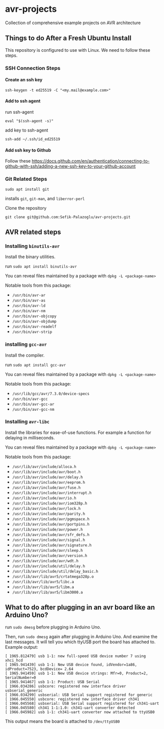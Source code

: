 # avr-projects
Collection of comprehensive example projects on AVR architecture

## Things to do After a Fresh Ubuntu Install
This repository is configured to use with Linux. We need to follow these steps.
### SSH Connection Steps
#### Create an ssh key
`ssh-keygen -t ed25519 -C "<my.mail@example.com>"`
#### Add to ssh agent
run ssh-agent

`eval "$(ssh-agent -s)"`

add key to ssh-agent

`ssh-add ~/.ssh/id_ed25519`

#### Add ssh key to Github
Follow these https://docs.github.com/en/authentication/connecting-to-github-with-ssh/adding-a-new-ssh-key-to-your-github-account

### Git Related Steps
`sudo apt install git`

installs `git`, `git-man`, and `liberror-perl`

Clone the repository

`git clone git@github.com:Sefik-Palazoglu/avr-projects.git`

## AVR related steps
### Installing `binutils-avr`
Install the binary utilities.

run `sudo apt install binutils-avr`

You can reveal files maintained by a package with `dpkg -L <package-name>`

Notable tools from this package:
- `/usr/bin/avr-ar`
- `/usr/bin/avr-as`
- `/usr/bin/avr-ld`
- `/usr/bin/avr-nm`
- `/usr/bin/avr-objcopy`
- `/usr/bin/avr-objdump`
- `/usr/bin/avr-readelf`
- `/usr/bin/avr-strip`

### installing `gcc-avr`
Install the compiler.

run `sudo apt install gcc-avr`

You can reveal files maintained by a package with `dpkg -L <package-name>`

Notable tools from this package:
- `/usr/lib/gcc/avr/7.3.0/device-specs`
- `/usr/bin/avr-gcc`
- `/usr/bin/avr-gcc-ar`
- `/usr/bin/avr-gcc-nm`

### Installing `avr-libc`
Install the libraries for ease-of-use functions. For example a function for delaying in milliseconds.

You can reveal files maintained by a package with `dpkg -L <package-name>`

Notable tools from this package:
- `/usr/lib/avr/include/alloca.h`
- `/usr/lib/avr/include/avr/boot.h`
- `/usr/lib/avr/include/avr/delay.h`
- `/usr/lib/avr/include/avr/eeprom.h`
- `/usr/lib/avr/include/avr/fuse.h`
- `/usr/lib/avr/include/avr/interrupt.h`
- `/usr/lib/avr/include/avr/io.h`
- `/usr/lib/avr/include/avr/iom328p.h`
- `/usr/lib/avr/include/avr/lock.h`
- `/usr/lib/avr/include/avr/parity.h`
- `/usr/lib/avr/include/avr/pgmspace.h`
- `/usr/lib/avr/include/avr/portpins.h`
- `/usr/lib/avr/include/avr/power.h`
- `/usr/lib/avr/include/avr/sfr_defs.h`
- `/usr/lib/avr/include/avr/signal.h`
- `/usr/lib/avr/include/avr/signature.h`
- `/usr/lib/avr/include/avr/sleep.h`
- `/usr/lib/avr/include/avr/version.h`
- `/usr/lib/avr/include/avr/wdt.h`
- `/usr/lib/avr/include/util/delay.h`
- `/usr/lib/avr/include/util/delay_basic.h`
- `/usr/lib/avr/lib/avr5/crtatmega328p.o`
- `/usr/lib/avr/lib/avr5/libc.a`
- `/usr/lib/avr/lib/avr5/libm.a`
- `/usr/lib/avr/lib/avr5/libm3000.a`

## What to do after plugging in an avr board like an Arduino Uno?
run `sudo dmesg` before plugging in Arduino Uno.

Then, run `sudo dmesg` again after plugging in Arduino Uno. And examine the last messages. It will tell you which ttyUSB port the board has attached to. Example output:

```
[ 1965.812479] usb 1-1: new full-speed USB device number 7 using xhci_hcd
[ 1965.941439] usb 1-1: New USB device found, idVendor=1a86, idProduct=7523, bcdDevice= 2.64
[ 1965.941459] usb 1-1: New USB device strings: Mfr=0, Product=2, SerialNumber=0
[ 1965.941467] usb 1-1: Product: USB Serial
[ 1966.034286] usbcore: registered new interface driver usbserial_generic
[ 1966.034299] usbserial: USB Serial support registered for generic
[ 1966.045550] usbcore: registered new interface driver ch341
[ 1966.045568] usbserial: USB Serial support registered for ch341-uart
[ 1966.045580] ch341 1-1:1.0: ch341-uart converter detected
[ 1966.045982] usb 1-1: ch341-uart converter now attached to ttyUSB0
```
This output means the board is attached to `/dev/ttyUSB0`
